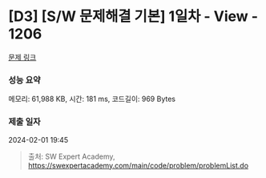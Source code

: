 # [D3] [S/W 문제해결 기본] 1일차 - View - 1206 

[문제 링크](https://swexpertacademy.com/main/code/problem/problemDetail.do?contestProbId=AV134DPqAA8CFAYh) 

### 성능 요약

메모리: 61,988 KB, 시간: 181 ms, 코드길이: 969 Bytes

### 제출 일자

2024-02-01 19:45



> 출처: SW Expert Academy, https://swexpertacademy.com/main/code/problem/problemList.do